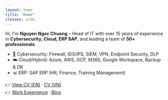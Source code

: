 ```yaml
---
layout: home
title: "Home"
classes: wide
---
```


Hi, I'm **Nguyen Ngoc Chuong** – Head of IT with over 15 years of experience in **Cybersecurity, Cloud, ERP SAP**, and leading a team of **50+ professionals**.

- 🔐 Cybersecurity: Firewall, IDS/IPS, SIEM, VPN, Endpoint Security, DLP  
- ☁️ Cloud/Hybrid: Azure, AWS, GCP, M365, Google Workspace, Backup & DR  
- 📊 ERP: SAP ERP (HR, Finance, Training Management)  

👉 [View CV (EN)](/assets/cv_nguyenngocchuong_en.pdf) · [CV (VN)](/assets/cv_nguyenngocchuong_vn.pdf)  
👉 [Work Experience](/en/work/) · [Blog](/categories/)
